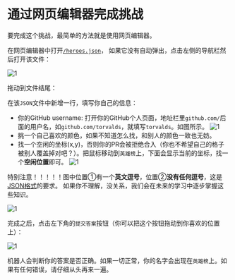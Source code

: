 # 通过网页编辑器完成挑战

要完成这个挑战，最简单的方法就是使用网页编辑器。

在网页编辑器中打开[`/heroes.json`](https://github.com/ByteLegendQuest/remember-brave-people/blob/main/heroes.json)，
如果它没有自动弹出，点击左侧的导航栏然后打开该文件：

![1](https://raw.githubusercontent.com/ByteLegendQuest/remember-brave-people/main/docs/open-in-explorer.png)

拖动到文件结尾：

在该`JSON`文件中新增一行，填写你自己的信息：

- 你的GitHub username: 打开你的GitHub个人页面，地址栏里`github.com/`后面的用户名，如`github.com/torvalds`，就填写`torvalds`。如图所示。
![1](https://raw.githubusercontent.com/ByteLegendQuest/remember-brave-people/main/docs/github-username.png)
- 挑一个自己喜欢的颜色，如果不知道怎么找，和别人的颜色一致也无妨。
- 找一个空闲的坐标(x,y)，否则你的PR会被拒绝合入（你也不希望自己的格子被别人覆盖掉对吧？）。把鼠标移动到`英雄榜`上，下面会显示当前的坐标，找一个**空闲位置**即可。
![1](https://raw.githubusercontent.com/ByteLegendQuest/remember-brave-people/main/docs/find-avaible-coordinate.png)

特别注意！！！！！图中位置①有一个**英文逗号**，位置②**没有任何逗号**，这是[JSON格式](https://www.json.org/json-zh.html)的要求。
如果你不理解，没关系，我们会在未来的学习中逐步掌握这些知识。

![1](https://raw.githubusercontent.com/ByteLegendQuest/remember-brave-people/main/docs/add-line-to-json.png)

完成之后，点击左下角的`提交答案`按钮（你可以把这个按钮拖动到你喜欢的位置上）：

![1](https://raw.githubusercontent.com/ByteLegendQuest/remember-brave-people/main/docs/zh/submit-answer-button.png)

机器人会判断你的答案是否正确。如果一切正常，你的名字会出现在`英雄榜`上。如果有任何错误，请仔细从头再来一遍。
